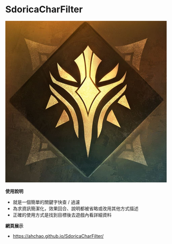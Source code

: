 # SdoricaCharFilter

![Alt text](/Img/background.jpg)

**使用說明**
- 就是一個簡單的關鍵字快查 / 過濾
- 為求資訊簡潔化，效果回合、說明都被省略或改用其他方式描述
- 正確的使用方式是找到目標後去遊戲內看詳細資料

**網頁展示**
- https://ahchao.github.io/SdoricaCharFilter/